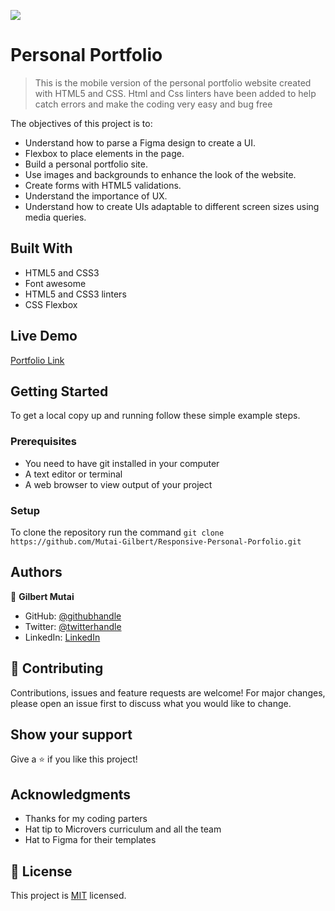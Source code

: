 ![](https://img.shields.io/badge/Microverse-blueviolet)

# Personal Portfolio

> This is the mobile version of the personal portfolio website created with HTML5 and CSS. Html and Css linters have been added to help catch errors and make the coding very easy and bug free


The objectives of this project is to:

- Understand how to parse a Figma design to create a UI.
- Flexbox to place elements in the page.
- Build a personal portfolio site.
- Use images and backgrounds to enhance the look of the website.
- Create forms with HTML5 validations.
- Understand the importance of UX.
- Understand how to create UIs adaptable to different screen sizes using media queries.

## Built With

- HTML5 and CSS3
- Font awesome
- HTML5 and CSS3 linters
- CSS Flexbox

## Live Demo

[Portfolio Link](https://github.com/Mutai-Gilbert/Responsive-Personal-Porfolio)

## Getting Started

To get a local copy up and running follow these simple example steps.

### Prerequisites

- You need to have git installed in your computer
- A text editor or terminal
- A web browser to view output of your project

### Setup

To clone the repository run the command `git clone https://github.com/Mutai-Gilbert/Responsive-Personal-Porfolio.git`

## Authors

👤 **Gilbert Mutai**

- GitHub: [@githubhandle](https://github.com/Mutai-Gilbert)
- Twitter: [@twitterhandle](https://twitter.com/@nerdmutai)
- LinkedIn: [LinkedIn](https://www.linkedin.com/in/mutai-gilbert-2a5a42137/)

## 🤝 Contributing

Contributions, issues and feature requests are welcome! For major changes, please open an issue first to discuss what you would like to change.

## Show your support

Give a ⭐️ if you like this project!

## Acknowledgments

- Thanks for my coding parters
- Hat tip to Microvers curriculum and all the team
- Hat to Figma for their templates

## 📝 License

This project is [MIT](./MIT.md) licensed.
